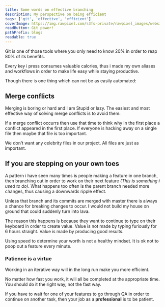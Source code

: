 ```yaml
---
title: Some words on effective branching
description: My perspective on being efficient
tags: ['git', 'effective', 'efficient']
coverImage: https://img.rawpixel.com/s3fs-private/rawpixel_images/website_content/pd239-pdfamouspainting088007-1-image_4.jpg?w=1000&dpr=1&fit=default&crop=default&q=65&vib=3&con=3&usm=15&bg=F4F4F3&ixlib=js-2.2.1&s=6207b612bcc5f33407f39201b2954e45
readButton: Git power!
pathPrefix: blogs
readable: true
---
```


Git is one of those tools where you only need to know 20% in order to reap 80% of its benefits.

Every key i press consumes valuable calories, thus i made my own aliases and workflows in order to make life easy while staying productive.

Though there is one thing which can not be as easily automated:

## Merge conflicts

Merging is boring or hard and I am Stupid or lazy.
The easiest and most effective way of solving merge conflicts is to avoid them.


If a merge conflict occurrs then use that time to think why in the first place a conflict appeared in the first place.
If everyone is hacking away on a single file then maybe that file is too important.

We don't want any celebrity files in our project. All files are just as important.

## If you are stepping on your own toes

A pattern i have seen many times is people making a feature in one branch, then branching out in order to work on their next feature *(This is something i used to do)*.
What happens too often is the parent branch needed more changes, thus causing a downwards ripple effect.

Unless that branch and its commits are merged with master there is always a chance for breaking changes to occur.
I would not build my house on ground that could suddenly turn into lava.

The reason this happens is because they want to continue to type on their keyboard in order to create value.
Value is not made by typing furiously for 6 hours straight.
Value is made by producing good results.

<content-quote quote="The only way to go fast is to go well" person="Robert C. Martin" source="Clean architecture" icon="mdi-book-open-page-variant">
</content-quote>

Using speed to determine your worth is not a healthy mindset.
It is ok not to poop out a feature every minute.

### Patience is a virtue

Working in an iterative way will in the long run make you more efficient.

No matter how fast you work, it will all be completed at the appropriate time.
You should do it the right way, not the fast way.

If you have to wait for one of your features to go through QA in order to continue on another task, then your job as a **professional** is to be patient.